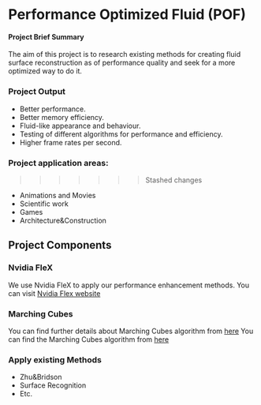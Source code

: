 # Performance Optimized Fluid (POF)

#### Project Brief Summary
The aim of this project is to research existing methods for creating fluid surface reconstruction 
as of performance quality and seek for a more optimized way to do it.

### Project Output
* Better performance.
* Better memory efficiency.
* Fluid-like appearance and behaviour.
* Testing of different algorithms for performance and efficiency.
* Higher frame rates per second.

### Project application areas:
>>>>>>> Stashed changes
* Animations and Movies
* Scientific work
* Games
* Architecture&Construction

## Project Components


### Nvidia FleX
We use Nvidia FleX to apply our performance enhancement methods.
You can visit [Nvidia Flex website](https://developer.nvidia.com/flex)


### Marching Cubes
 You can find further details about Marching Cubes algorithm from [here](https://en.wikipedia.org/wiki/Marching_cubes)
 You can find the Marching Cubes algorithm from [here](https://en.wikipedia.org/wiki/Marching_cubes)

### Apply existing Methods

* Zhu&Bridson
* Surface Recognition
* Etc.

